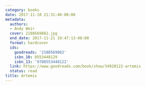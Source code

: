 ```yaml
---
category: books
date: 2017-11-18 21:31:40-08:00
metadata:
  authors:
  - Andy Weir
  cover: 2188569882.jpg
  end_date: 2017-11-21 19:47:13-08:00
  format: hardcover
  ids:
    goodreads: '2188569882'
    isbn_10: 0553448129
    isbn_13: '9780553448122'
  link: https://www.goodreads.com/book/show/34928122-artemis
  status: read
title: Artemis
---
```

